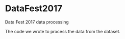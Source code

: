 # DataFest2017
Data Fest 2017 data processing

The code we wrote to process the data from the dataset. 
